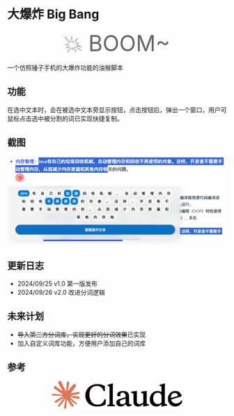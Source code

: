 # 大爆炸 Big Bang

<div style="text-align: center;font-size: 50px;color: #666666">💥 BOOM~</div>

一个仿照锤子手机的大爆炸功能的油猴脚本

## 功能

在选中文本时，会在被选中文本旁显示按钮，点击按钮后，弹出一个窗口，用户可鼠标点击选中被分割的词已实现快捷复制。

## 截图

![选中按钮](./assets/image01.png)
![弹出窗口](./assets/image02.png)

## 更新日志

- 2024/09/25 v1.0 第一版发布
- 2024/09/26 v2.0 改进分词逻辑


## 未来计划

- ~~导入第三方分词库，实现更好的分词效果~~已实现
- 加入自定义词库功能，方便用户添加自己的词库


## 参考

<div style="text-align: center;">
  <img src="./assets/claude.svg" width="300px" alt="参考图片">
</div>
